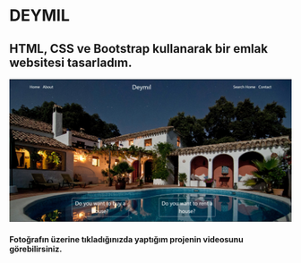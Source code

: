 # DEYMIL
## HTML, CSS ve Bootstrap kullanarak bir emlak websitesi tasarladım.
[![estate](https://github.com/damlaervakasal/estate_deymil/blob/master/read.me_pic.png)](https://www.loom.com/share/b5bcc63974544c979eb15b304bceb431)
#### Fotoğrafın üzerine tıkladığınızda yaptığım projenin videosunu görebilirsiniz.

